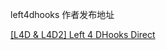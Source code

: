 left4dhooks 作者发布地址

[\[L4D & L4D2\] Left 4 DHooks Direct](https://forums.alliedmods.net/showthread.php?t=321696)
